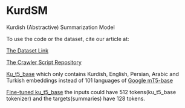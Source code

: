 # KurdSM
Kurdish (Abstractive) Summarization Model

To use the code or the dataset, cite our article at:

[The Dataset Link](https://huggingface.co/datasets/pedramyamini/ku_radaw_news)

[The Crawler Script Repository](https://github.com/pedramyamini/news_crawler/tree/master)


[Ku_t5_base](https://huggingface.co/pedramyamini/ku_t5_base) which only contains Kurdish, English, Persian, Arabic and Turkish embeddings instead of 101 languages of [Google mT5-base](https://huggingface.co/google/mt5-base)


[Fine-tuned ku_t5_base](https://huggingface.co/pedramyamini/ku_t5_base-finetuned-rudaw-ku-512-128) the inputs could have 512 tokens(ku_t5_base tokenizer) and the targets(summaries) have 128 tokens.
